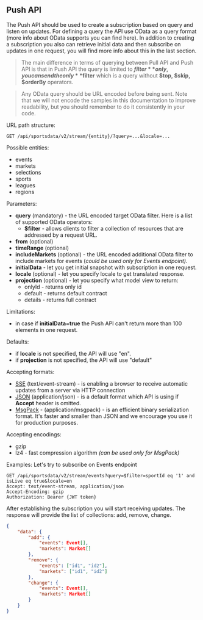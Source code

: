 ## Push API

The Push API should be used to create a subscription based on query and listen on updates. For defining a query the API use OData as a query format (more info about OData supports you can find here). In addition to creating a subscription you also can retrieve initial data and then subscribe on updates in one request, you will find more info about this in the last section. 

> The main difference in terms of querying between Pull API and Push API is that in Push API the query is limited to **$filter** only, you can send the only **$filter** which is a query without **$top, $skip, $orderBy** operators.

> Any OData query should be URL encoded before being sent. Note that we will not encode the samples in this documentation to improve readability, but you should remember to do it consistently in your code.

URL path structure:
```http
GET /api/sportsdata/v2/stream/{entity}/?query=...&locale=...
```

Possible entities:
- events
- markets
- selections
- sports
- leagues
- regions

Parameters:
- **query** (mandatory) - the URL encoded target OData filter. Here is a list of supported OData operators:
    - **$filter** - allows clients to filter a collection of resources that are addressed by a request URL.     
- **from** (optional)
- **timeRange** (optional)
- **includeMarkets** (optional) - the URL encoded additional OData filter to include markets for events (*could be used only for Events endpoint)*.
- **initialData** - let you get initial snapshot with subscription in one request. 
- **locale** (optional) - let you specify locale to get translated response.
- **projection** (optional) - let you specify what model view to return:
    - onlyId - returns only id
    - default - returns default contract
    - details - returns full contract

Limitations:
- in case if **initialData=true** the Push API can't return more than 100 elements in one request.

Defaults:
- if **locale** is not specified, the API will use "en".
- if **projection** is not specified, the API will use "default"

Accepting formats:
- [SSE](https://en.wikipedia.org/wiki/Server-sent_events) (text/event-stream) - is enabling a browser to receive automatic updates from a server via HTTP connection
- [JSON](https://en.wikipedia.org/wiki/JSON) (application/json) - is a default format which API is using if **Accept** header is omitted.
- [MsgPack](https://msgpack.org/index.html) - (application/msgpack) - is an efficient binary serialization format. It's faster and smaller than JSON and we encourage you use it for production purposes.

Accepting encodings:
- gzip
- lz4 - fast compression algorithm *(can be used only for MsgPack)*

Examples:
Let's try to subscribe on Events endpoint
```http
GET /api/sportsdata/v2/stream/events?query=$filter=sportId eq '1' and isLive eq true&locale=en
Accept: text/event-stream, application/json
Accept-Encoding: gzip
Authorization: Bearer {JWT token}
```
After establishing the subscription you will start receiving updates. The response will provide the list of collections: add, remove, change.
```json
{
    "data": {
        "add": {
            "events": Event[],
            "markets": Market[]
        },
        "remove": {
            "events": ["id1", "id2"],
            "markets": ["id1", "id2"]
        },
        "change": {
            "events": Event[],
            "markets": Market[]
        }
    }
}
```